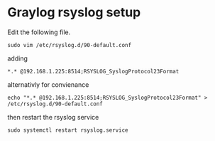 # Graylog rsyslog setup

Edit the following file.
```
sudo vim /etc/rsyslog.d/90-default.conf
```
adding
```
*.* @192.168.1.225:8514;RSYSLOG_SyslogProtocol23Format
```
alternativly for convienance 

``` 
echo "*.* @192.168.1.225:8514;RSYSLOG_SyslogProtocol23Format" > /etc/rsyslog.d/90-default.conf
```

then restart the rsyslog service

``` 
sudo systemctl restart rsyslog.service
```